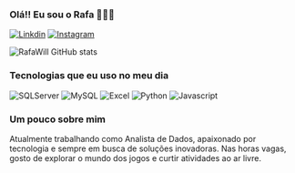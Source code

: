 ### Olá!! Eu sou o Rafa ✌🏾👻

[![Linkdin](https://img.shields.io/badge/LinkedIn-0077B5?style=for-the-badge&logo=linkedin&logoColor=white)](https://www.linkedin.com/in/rafael-willian-de-oliveira-7a7954103/)
[![Instagram](https://img.shields.io/badge/Instagram-E4405F?style=for-the-badge&logo=instagram&logoColor=white)](https://www.instagram.com/rafawill27/)


![RafaWill GitHub stats](https://github-readme-stats.vercel.app/api?username=RafaelWillianO&show_icons=true&theme=tokyonight)


### Tecnologias que eu uso no meu dia 


![SQLServer](	https://img.shields.io/badge/Microsoft_SQL_Server-CC2927?style=for-the-badge&logo=microsoft-sql-server&logoColor=white)
![MySQL](https://img.shields.io/badge/MySQL-00000F?style=for-the-badge&logo=mysql&logoColor=white)
![Excel](	https://img.shields.io/badge/Microsoft_Excel-217346?style=for-the-badge&logo=microsoft-excel&logoColor=white)
![Python](	https://img.shields.io/badge/Python-3776AB?style=for-the-badge&logo=python&logoColor=white)
![Javascript](https://img.shields.io/badge/JavaScript-F7DF1E?style=for-the-badge&logo=javascript&logoColor=black)


### Um pouco sobre mim

Atualmente trabalhando como Analista de Dados, apaixonado por tecnologia e sempre em busca de soluções inovadoras. Nas horas vagas, gosto de explorar o mundo dos jogos e curtir atividades ao ar livre.


